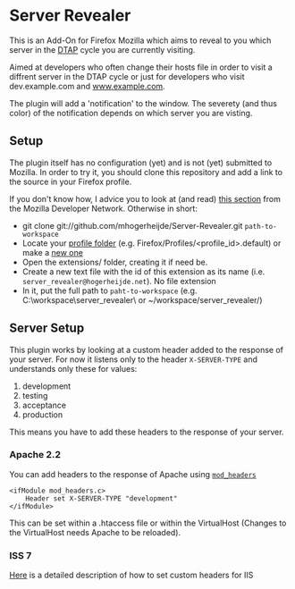 # Server Revealer
This is an Add-On for Firefox Mozilla which aims to reveal to you which server in the [DTAP](http://en.wikipedia.org/wiki/Development,_testing,_acceptance_and_production) cycle you are currently visiting.

Aimed at developers who often change their hosts file in order to visit a diffrent server in the DTAP cycle or just for developers who visit dev.example.com and www.example.com.

The plugin will add a 'notification' to the window. The severety (and thus color) of the notification depends on which server you are visting.

## Setup

The plugin itself has no configuration (yet) and is not (yet) submitted to Mozilla. In order to try it, you should clone this repository and add a link to the source in your Firefox profile.

If you don't know how, I advice you to look at (and read) [this section](https://developer.mozilla.org/en/Building_an_Extension#Test) from the Mozilla Developer Network. Otherwise in short:

* git clone git://github.com/mhogerheijde/Server-Revealer.git `path-to-workspace`
* Locate your [profile folder](http://kb.mozillazine.org/Profile_folder) (e.g. Firefox/Profiles/<profile_id>.default) or make a [new one](http://kb.mozillazine.org/Profile_manager)
* Open the extensions/ folder, creating it if need be.
* Create a new text file with the id of this extension as its name (i.e. `server_revealer@hogerheijde.net`). No file extension
* In it, put the full path to `paht-to-workspace`  (e.g. C:\workspace\server\_revealer\ or ~/workspace/server\_revealer/)

## Server Setup

This plugin works by looking at a custom header added to the response of your server. For now it listens only to the header `X-SERVER-TYPE` and understands only these for values:

1. development
2. testing
3. acceptance 
4. production

This means you have to add these headers to the response of your server.

### Apache 2.2

You can add headers to the response of Apache using [`mod_headers`](http://httpd.apache.org/docs/2.0/mod/mod_headers.html)

	<ifModule mod_headers.c>
		Header set X-SERVER-TYPE "development"
	</ifModule>

This can be set within a .htaccess file or within the VirtualHost (Changes to the VirtualHost needs Apache to be reloaded).

### ISS 7

[Here](http://technet.microsoft.com/en-us/library/cc753133\(v=ws.10\).aspx) is a detailed description of how to set custom headers for IIS
